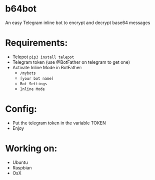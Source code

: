 # b64bot
An easy Telegram inline bot to encrypt and decrypt base64 messages

# Requirements:
* Telepot <code>pip3 install telepot</code>
* Telegram token (use @BotFather on telegram to get one)
* Activate Inline Mode in BotFather:
  - <code>/mybots</code>
   - <code>[your bot name]</code>
   - <code>Bot Settings</code>
   - <code>Inline Mode</code>
# Config:
* Put the telegram token in the variable TOKEN
* Enjoy
# Working on:
* Ubuntu
* Raspbian
* OsX
